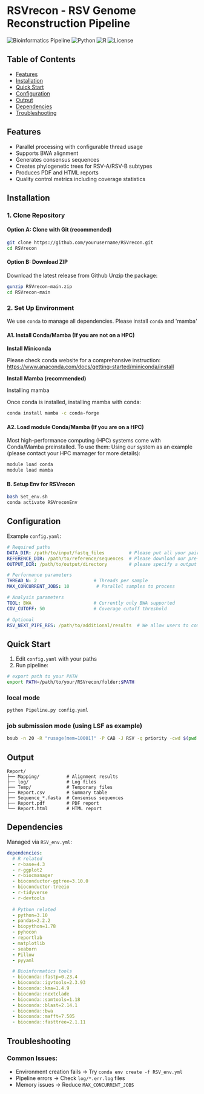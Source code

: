 # RSVrecon - RSV Genome Reconstruction Pipeline

![Bioinformatics Pipeline](https://img.shields.io/badge/bioinformatics-pipeline-blue)
![Python](https://img.shields.io/badge/python-3.10-green)
![R](https://img.shields.io/badge/R-4.3-green)
![License](https://img.shields.io/badge/license-MIT-orange)

## Table of Contents
- [Features](#features)
- [Installation](#installation)
- [Quick Start](#quick-start)
- [Configuration](#configuration)
- [Output](#output)
- [Dependencies](#dependencies)
- [Troubleshooting](#troubleshooting)

## Features
- Parallel processing with configurable thread usage
- Supports BWA alignment
- Generates consensus sequences
- Creates phylogenetic trees for RSV-A/RSV-B subtypes
- Produces PDF and HTML reports
- Quality control metrics including coverage statistics

## Installation

### 1. Clone Repository
#### Option A: Clone with Git (recommended)
```bash
git clone https://github.com/yourusername/RSVrecon.git
cd RSVrecon
```
#### Option B: Download ZIP
Download the latest release from Github
Unzip the package:
```bash
gunzip RSVrecon-main.zip
cd RSVrecon-main
```

### 2. Set Up Environment
We use `conda` to manage all dependencies. Please install `conda` and 'mamba' 
#### A1. Install Conda/Mamba (If you are not on a HPC)
**Install Miniconda** 

Please check conda website for a comprehansive instruction: https://www.anaconda.com/docs/getting-started/miniconda/install

**Install Mamba (recommended)** 

Installing mamba

Once conda is installed, installing mamba with conda:
```bash
conda install mamba -c conda-forge
```

#### A2. Load module Conda/Mamba (If you are on a HPC)
Most high-performance computing (HPC) systems come with Conda/Mamba preinstalled. To use them:
Using our system as an example (please contact your HPC mamager for more details):
```bash
module load conda
module load mamba
```

#### B. Setup Env for RSVrecon
```bash
bash Set_env.sh
conda activate RSVreconEnv
```

## Configuration
Example `config.yaml`:

```yaml
# Required paths
DATA_DIR: /path/to/input/fastq_files         # Please put all your paired-FASTQ files under this input folder
REFERENCE_DIR: /path/to/reference/sequences  # Please download our pre-built reference here, unzip it (and put it under RSVrecon folder), then paste the path of reference here 
OUTPUT_DIR: /path/to/output/directory        # please specify a output folder path

# Performance parameters
THREAD_N: 2                     # Threads per sample
MAX_CONCURRENT_JOBS: 10          # Parallel samples to process

# Analysis parameters
TOOL: BWA                       # Currently only BWA supported
COV_CUTOFF: 50                  # Coverage cutoff threshold

# Optional
RSV_NEXT_PIPE_RES: /path/to/additional/results  # We allow users to compare RSVrecon with RSV-NEXT-PIPE results. Please specify the "consensus" folder of RSV-NEXT-PIPE output for the same batch of data.
```

## Quick Start
1. Edit `config.yaml` with your paths
2. Run pipeline:

```bash
# export path to your PATH
export PATH=/path/to/your/RSVrecon/folder:$PATH
```
### local mode
```bash
python Pipeline.py config.yaml
```
### job submission mode (using LSF as example)
```bash
bsub -n 20 -R "rusage[mem=10001]" -P CAB -J RSV -q priority -cwd $(pwd -P) "python Pipeline.py config.yaml"
```

## Output
```
Report/
├── Mapping/          # Alignment results
├── log/              # Log files
├── Temp/             # Temporary files
├── Report.csv        # Summary table
├── Sequence_*.fasta  # Consensus sequences
├── Report.pdf        # PDF report
└── Report.html       # HTML report
```

## Dependencies
Managed via `RSV_env.yml`:

```yaml
dependencies:
  # R related
  - r-base=4.3
  - r-ggplot2
  - r-biocmanager
  - bioconductor-ggtree=3.10.0
  - bioconductor-treeio
  - r-tidyverse
  - r-devtools
  
  # Python related
  - python=3.10
  - pandas=2.2.2
  - biopython=1.78
  - pyhocon
  - reportlab
  - matplotlib
  - seaborn
  - Pillow
  - pyyaml

  # Bioinformatics tools
  - bioconda::fastp=0.23.4
  - bioconda::igvtools=2.3.93
  - bioconda::kma=1.4.9
  - bioconda::nextclade
  - bioconda::samtools=1.18
  - bioconda::blast=2.14.1
  - bioconda::bwa
  - bioconda::mafft=7.505
  - bioconda::fasttree=2.1.11
```

## Troubleshooting
### Common Issues:

- Environment creation fails → Try `conda env create -f RSV_env.yml`
- Pipeline errors → Check `log/*.err.log` files
- Memory issues → Reduce `MAX_CONCURRENT_JOBS`




